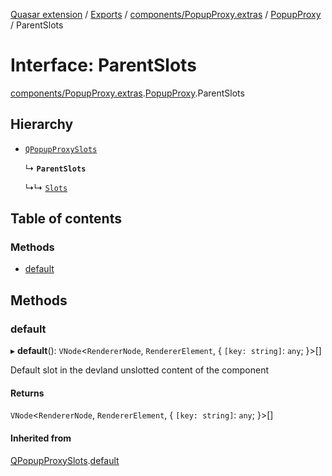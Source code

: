 [Quasar extension](../index.md) / [Exports](../modules.md) / [components/PopupProxy.extras](../modules/components_PopupProxy_extras.md) / [PopupProxy](../modules/components_PopupProxy_extras.PopupProxy.md) / ParentSlots

# Interface: ParentSlots

[components/PopupProxy.extras](../modules/components_PopupProxy_extras.md).[PopupProxy](../modules/components_PopupProxy_extras.PopupProxy.md).ParentSlots

## Hierarchy

- [`QPopupProxySlots`](components_PopupProxy_extras.PopupProxy.QPopupProxySlots.md)

  ↳ **`ParentSlots`**

  ↳↳ [`Slots`](components_PopupProxy_extras.PopupProxy.Slots.md)

## Table of contents

### Methods

- [default](components_PopupProxy_extras.PopupProxy.ParentSlots.md#default)

## Methods

### default

▸ **default**(): `VNode`<`RendererNode`, `RendererElement`, { `[key: string]`: `any`;  }\>[]

Default slot in the devland unslotted content of the component

#### Returns

`VNode`<`RendererNode`, `RendererElement`, { `[key: string]`: `any`;  }\>[]

#### Inherited from

[QPopupProxySlots](components_PopupProxy_extras.PopupProxy.QPopupProxySlots.md).[default](components_PopupProxy_extras.PopupProxy.QPopupProxySlots.md#default)

